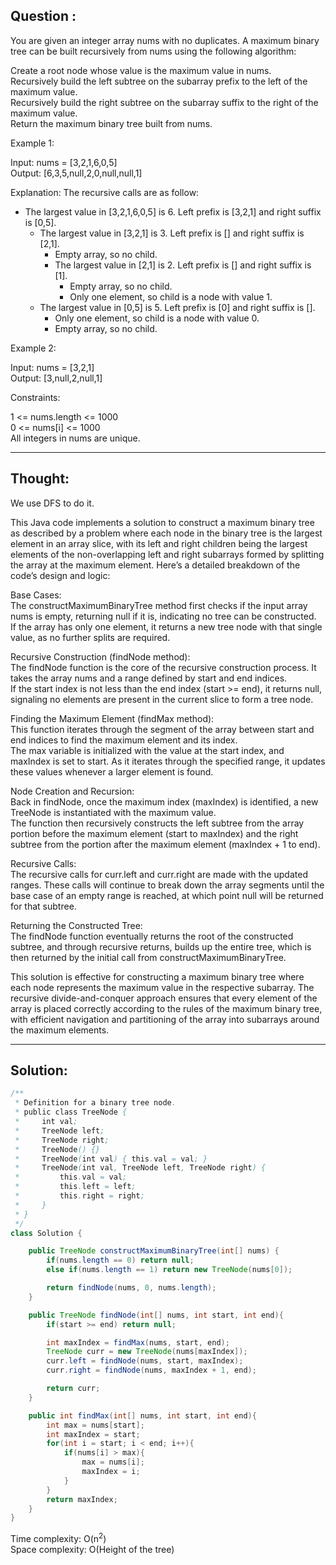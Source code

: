 ## Question :

You are given an integer array nums with no duplicates. A maximum binary tree can be built recursively from nums using the following algorithm:  

Create a root node whose value is the maximum value in nums.  
Recursively build the left subtree on the subarray prefix to the left of the maximum value.  
Recursively build the right subtree on the subarray suffix to the right of the maximum value.  
Return the maximum binary tree built from nums.  

Example 1:  

Input: nums = [3,2,1,6,0,5]  
Output: [6,3,5,null,2,0,null,null,1]  

Explanation: The recursive calls are as follow:  
- The largest value in [3,2,1,6,0,5] is 6. Left prefix is [3,2,1] and right suffix is [0,5].  
    - The largest value in [3,2,1] is 3. Left prefix is [] and right suffix is [2,1].  
        - Empty array, so no child.  
        - The largest value in [2,1] is 2. Left prefix is [] and right suffix is [1].  
            - Empty array, so no child.  
            - Only one element, so child is a node with value 1.  
    - The largest value in [0,5] is 5. Left prefix is [0] and right suffix is [].  
        - Only one element, so child is a node with value 0.  
        - Empty array, so no child.

Example 2:  

Input: nums = [3,2,1]  
Output: [3,null,2,null,1]  
 
Constraints:  

1 <= nums.length <= 1000  
0 <= nums[i] <= 1000  
All integers in nums are unique.  

---
## Thought:

We use DFS to do it.  

This Java code implements a solution to construct a maximum binary tree as described by a problem where each node in the binary tree is the largest element in an array slice, with its left and right children being the largest elements of the non-overlapping left and right subarrays formed by splitting the array at the maximum element. Here’s a detailed breakdown of the code’s design and logic:  

Base Cases:  
The constructMaximumBinaryTree method first checks if the input array nums is empty, returning null if it is, indicating no tree can be constructed.  
If the array has only one element, it returns a new tree node with that single value, as no further splits are required.  

Recursive Construction (findNode method):   
The findNode function is the core of the recursive construction process. It takes the array nums and a range defined by start and end indices.  
If the start index is not less than the end index (start >= end), it returns null, signaling no elements are present in the current slice to form a tree node.  

Finding the Maximum Element (findMax method):   
This function iterates through the segment of the array between start and end indices to find the maximum element and its index.  
The max variable is initialized with the value at the start index, and maxIndex is set to start. As it iterates through the specified range, it updates these values whenever a larger element is found.  

Node Creation and Recursion:  
Back in findNode, once the maximum index (maxIndex) is identified, a new TreeNode is instantiated with the maximum value.  
The function then recursively constructs the left subtree from the array portion before the maximum element (start to maxIndex) and the right subtree from the portion after the maximum element (maxIndex + 1 to end).  

Recursive Calls:  
The recursive calls for curr.left and curr.right are made with the updated ranges. These calls will continue to break down the array segments until the base case of an empty range is reached, at which point null will be returned for that subtree.  

Returning the Constructed Tree:  
The findNode function eventually returns the root of the constructed subtree, and through recursive returns, builds up the entire tree, which is then returned by the initial call from constructMaximumBinaryTree.  

This solution is effective for constructing a maximum binary tree where each node represents the maximum value in the respective subarray. The recursive divide-and-conquer approach ensures that every element of the array is placed correctly according to the rules of the maximum binary tree, with efficient navigation and partitioning of the array into subarrays around the maximum elements.  

---
## Solution:
```Java
/**
 * Definition for a binary tree node.
 * public class TreeNode {
 *     int val;
 *     TreeNode left;
 *     TreeNode right;
 *     TreeNode() {}
 *     TreeNode(int val) { this.val = val; }
 *     TreeNode(int val, TreeNode left, TreeNode right) {
 *         this.val = val;
 *         this.left = left;
 *         this.right = right;
 *     }
 * }
 */
class Solution {

    public TreeNode constructMaximumBinaryTree(int[] nums) {
        if(nums.length == 0) return null;
        else if(nums.length == 1) return new TreeNode(nums[0]);

        return findNode(nums, 0, nums.length);
    }

    public TreeNode findNode(int[] nums, int start, int end){
        if(start >= end) return null;

        int maxIndex = findMax(nums, start, end);
        TreeNode curr = new TreeNode(nums[maxIndex]);
        curr.left = findNode(nums, start, maxIndex);
        curr.right = findNode(nums, maxIndex + 1, end);

        return curr;
    }

    public int findMax(int[] nums, int start, int end){
        int max = nums[start];
        int maxIndex = start;
        for(int i = start; i < end; i++){
            if(nums[i] > max){
                max = nums[i];
                maxIndex = i;
            }  
        }
        return maxIndex;
    }
}
```
Time complexity: O(n<sup>2</sup>)  
Space complexity: O(Height of the tree)
